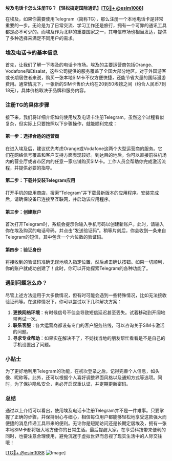 **埃及电话卡怎么注册TG？【轻松搞定国际通讯】[[TG💪+ @esim1088](https://t.me/s/esim1088)]**

在埃及，如果你需要使用Telegram（简称TG），那么注册一个本地电话卡是非常重要的一步。无论是为了日常交流、学习工作还是旅行，拥有一个可靠的通讯工具都是必不可少的。而埃及作为北非的重要国家之一，其电信市场也相当发达，提供了多种选择来满足不同用户的需求。

### 埃及电话卡的基本信息

首先，让我们了解一下埃及的电话卡市场。埃及的主要运营商包括Orange、Vodafone和Etisalat，这些公司提供的服务覆盖了全国大部分地区。对于外国游客或长期居住者来说，购买一张本地SIM卡不仅方便快捷，还能节省大量的国际漫游费用。通常情况下，一张新的SIM卡售价大约在20到50埃镑之间（约合人民币7到18元），具体价格取决于品牌和服务内容。

### 注册TG的具体步骤

接下来，我们将详细介绍如何使用埃及电话卡注册Telegram。虽然这个过程看似复杂，但实际上只要按照以下步骤操作，就能顺利完成：

#### 第一步：选择合适的运营商
在进入埃及后，建议优先考虑Orange或Vodafone这两个大型运营商的服务。它们在网络信号覆盖和客户支持方面表现较好。到达目的地后，你可以直接前往机场内的营业厅或者市区内的任意一家店铺购买SIM卡。工作人员会帮助你完成激活流程，并提供必要的指导。

#### 第二步：下载并安装Telegram应用
打开手机的应用商店，搜索“Telegram”并下载最新版本的应用程序。安装完成后，请确保设备已连接至互联网，并启动该应用程序。

#### 第三步：创建账户
首次打开Telegram时，系统会提示你输入手机号码以创建新账户。此时，请输入你在埃及购买的电话号码，并点击“发送验证码”。稍等片刻后，你会收到一条来自Telegram的短信，其中包含一个六位数的验证码。

#### 第四步：验证身份
将接收到的验证码准确无误地填入指定位置，然后点击确认按钮。如果一切顺利，你的账户就成功创建了！此时，你可以开始探索Telegram的各种功能了。

### 遇到问题怎么办？

尽管上述方法适用于大多数情况，但有时可能会遇到一些特殊情况，比如无法接收验证码等。在这种情况下，你可以尝试以下几种解决方案：

1. **更换网络环境**：有时候信号不佳会导致短信延迟甚至丢失。试着移动到开阔地带再试一次。
2. **联系客服**：各大运营商都设有专门的客户服务热线，可以咨询关于SIM卡激活的问题。
3. **寻求专业帮助**：如果实在解决不了，不妨找当地的朋友帮忙看看是不是自己的手机设置出了问题。

### 小贴士

为了更好地利用Telegram的功能，在初次登录之后，记得完善个人信息，如头像、昵称等。此外，还可以根据个人喜好调整界面风格以及通知方式等选项。同时，为了保护隐私安全，务必开启双重认证，并定期更新密码。

### 总结

通过以上介绍可以看出，使用埃及电话卡注册Telegram并不是一件难事。只要掌握了正确的步骤，并保持耐心与细心，相信每位用户都能够轻松地享受这款强大而便捷的消息传递工具带来的便利。无论你是短期访问还是长期定居埃及，拥有一张本地SIM卡都将极大地方便你的日常生活。最后提醒大家，在享受科技带来便利的同时，也要注意合理使用，避免沉迷于虚拟世界而忽视了现实生活中的人际交往哦！

[[TG💪+ @esim1088](https://t.me/s/esim1088) ![Image](https://i.postimg.cc/4NQfJmqS/Snipaste-2025-05-13-00-14-12.png)]
